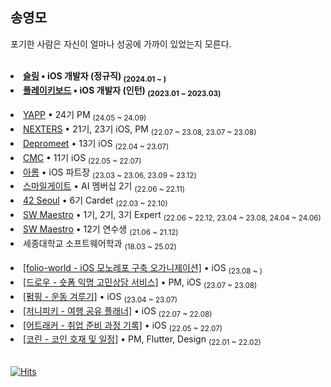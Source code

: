 ## 송영모
포기한 사람은 자신이 얼마나 성공에 가까이 있었는지 모른다.

<br>

<li><b><a href="https://www.orzo.kr/">슬링</a> • iOS 개발자 (정규직) <sub>(2024.01 ~ )</sub></b></li>
<li><b><a href="https://plkey.app">플레이키보드</a> • iOS 개발자 (인턴) <sub>(2023.01 ~ 2023.03)</sub></b></li>

<br>
<li><a href="https://www.yapp.co.kr/">YAPP</a> • 24기 PM <sub>(24.05 ~ 24.09)</sub></li>
<li><a href="https://github.com/Nexters">NEXTERS</a> • 21기, 23기 iOS, PM <sub>(22.07 ~ 23.08, 23.07 ~ 23.08)</sub></li>
<li><a href="https://www.depromeet.com/">Depromeet</a> • 13기 iOS <sub>(22.04 ~ 23.07)</sub></li>
<li><a href="https://www.makeus.in/">CMC</a> • 11기 iOS <sub>(22.05 ~ 22.07)</sub></li>
<li><a href="https://github.com/TEAM-ALOM">아롬</a> • iOS 파트장 <sub>(23.03 ~ 23.06, 23.09 ~ 23.12)</sub></li>
<li><a href="https://www.smilegate.com/ko/">스마일게이트</a> • AI 멤버십 2기 <sub>(22.06 ~ 22.11)</sub></li>
<li><a href="https://42seoul.kr/seoul42/main/view">42 Seoul</a> • 6기 Cardet <sub>(22.03 ~ 22.10)</sub></li>
<li><a href="https://www.swmaestro.org/sw/main/main.do">SW Maestro</a> • 1기, 2기, 3기 Expert <sub>(22.06 ~ 22.12, 23.04 ~ 23.08, 24.04 ~ 24.06)</sub></li>
<li><a href="https://www.swmaestro.org/sw/main/main.do">SW Maestro</a> • 12기 연수생 <sub>(21.06 ~ 21.12)</sub></li>
<li> 세종대학교 소프트웨어학과 <sub>(18.03 ~ 25.02)</sub></li>
<br>
<li><a href="https://github.com/folio-world">[folio-world - iOS 모노레포 구축 오가니제이션]</a> • iOS <sub>(23.08 ~ )</sub></li>
<li><a href="https://github.com/Nexters/draw-mobile">[드로우 - 숏폼 익명 고민상담 서비스]</a> • PM, iOS <sub>(23.07 ~ 23.08)</sub></li>
<li><a href="https://github.com/depromeet/Pumping-iOS">[펌핑 - 운동 겨루기]</a> • iOS <sub>(23.04 ~ 23.07)</sub></li>
<li><a href="https://github.com/Nexters/JYP-iOS">[저니피키 - 여행 공유 플래너]</a> • iOS <sub>(22.07 ~ 22.08)</sub></li>
<li><a href="https://github.com/mooyoung2309/atracker-iOS">[어트래커 - 취업 준비 과정 기록]</a> • iOS <sub>(22.05 ~ 22.07)</sub></li>
<li><a href="https://github.com/TAMSADAN/coryn-mobile">[코린 - 코인 호재 및 일정]</a> • PM, Flutter, Design <sub>(22.01 ~ 22.02)</sub></li>

<br>

[![Hits](https://hits.seeyoufarm.com/api/count/incr/badge.svg?url=https%3A%2F%2Fgithub.com%2Fmooyoung2309&count_bg=%2379C83D&title_bg=%23555555&icon=&icon_color=%23E7E7E7&title=hits&edge_flat=false)](https://hits.seeyoufarm.com)
